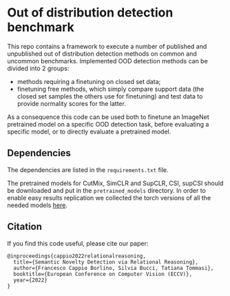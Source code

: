 # Out of distribution detection benchmark 

This repo contains a framework to execute a number of published and unpublished out of distribution detection methods on common and uncommon benchmarks. 
Implemented OOD detection methods can be divided into 2 groups:

 - methods requiring a finetuning on closed set data;
 - finetuning free methods, which simply compare support data (the closed set samples the others use
   for finetuning) and test data to provide normality scores for the latter. 

As a consequence this code can be used both to finetune an ImageNet pretrained model on a specific
OOD detection task, before evaluating a specific model, or to directly evaluate a pretrained model.

## Dependencies

The dependencies are listed in the `requirements.txt` file.

The pretrained models for CutMix, SimCLR and SupCLR, CSI, supCSI should be downloaded and put in the
`pretrained_models` directory. 
In order to enable easy results replication we collected the torch versions of all the needed models [here](https://drive.google.com/file/d/1zRxNO9uiZUdAwXYGA5EJkURobbD9dwOn/view?usp=sharing).

## Citation 

If you find this code useful, please cite our paper: 

```
@inproceedings{cappio2022relationalreasoning,
  title={Semantic Novelty Detection via Relational Reasoning},
  author={Francesco Cappio Borlino, Silvia Bucci, Tatiana Tommasi},
  booktitle={European Conference on Computer Vision (ECCV)},
  year={2022}
} 
```
